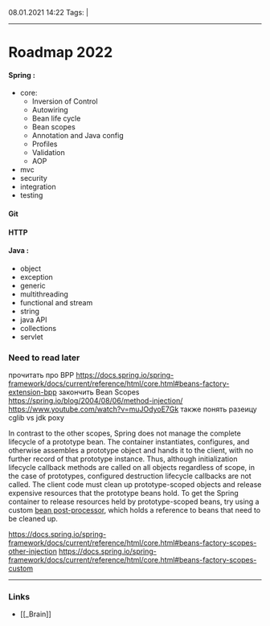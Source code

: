 08.01.2021  14:22
Tags:  |
____

# Roadmap 2022
#### Spring :
- core:
	- Inversion of Control
	- Autowiring
	- Bean life cycle
	- Bean scopes
	- Annotation and Java config
	- Profiles
	- Validation
	- AOP
- mvc
- security
- integration
- testing
#### Git
#### HTTP
#### Java :
- object 
- exception
- generic 
- multithreading
- functional and stream
- string
- java API
- collections
- servlet







### Need to read later
прочитать про BPP https://docs.spring.io/spring-framework/docs/current/reference/html/core.html#beans-factory-extension-bpp
закончить Bean Scopes
https://spring.io/blog/2004/08/06/method-injection/
https://www.youtube.com/watch?v=muJOdyoE7Gk
также понять разеицу cglib vs jdk poxy

In contrast to the other scopes, Spring does not manage the complete lifecycle of a prototype bean. The container instantiates, configures, and otherwise assembles a prototype object and hands it to the client, with no further record of that prototype instance. Thus, although initialization lifecycle callback methods are called on all objects regardless of scope, in the case of prototypes, configured destruction lifecycle callbacks are not called. The client code must clean up prototype-scoped objects and release expensive resources that the prototype beans hold. To get the Spring container to release resources held by prototype-scoped beans, try using a custom [bean post-processor](https://docs.spring.io/spring-framework/docs/current/reference/html/core.html#beans-factory-extension-bpp), which holds a reference to beans that need to be cleaned up.

https://docs.spring.io/spring-framework/docs/current/reference/html/core.html#beans-factory-scopes-other-injection
https://docs.spring.io/spring-framework/docs/current/reference/html/core.html#beans-factory-scopes-custom
____ 
### Links
- [[_Brain]]
